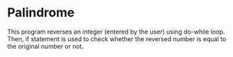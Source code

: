 # Palindrome
This program reverses an integer (entered by the user) using do-while loop. Then, if statement is used to check whether the reversed number is equal to the original number or not.
